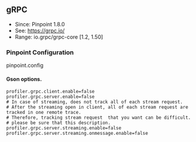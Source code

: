 ## gRPC
* Since: Pinpoint 1.8.0
* See: https://grpc.io/
* Range: io.grpc/grpc-core [1.2, 1.50]

### Pinpoint Configuration
pinpoint.config

#### Gson options.
~~~
profiler.grpc.client.enable=false
profiler.grpc.server.enable=false
# In case of streaming, does not track all of each stream request.
# After the streaming open in client, all of each stream request are tracked in one remote trace.
# Therefore, tracking stream request  that you want can be difficult.
# please be sure that this description.
profiler.grpc.server.streaming.enable=false
profiler.grpc.server.streaming.onmessage.enable=false
~~~
